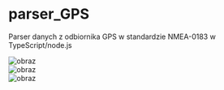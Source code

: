 # parser_GPS
Parser danych z odbiornika GPS w standardzie NMEA-0183 w TypeScript/node.js

![obraz](https://github.com/TheSinOfGreed/parser_GPS/assets/80159294/cddbf370-a756-47f6-a2a4-70119b66845f)<br>
![obraz](https://github.com/TheSinOfGreed/parser_GPS/assets/80159294/f0b30cf7-8c0a-46f0-8685-97561ea164c0)<br>
![obraz](https://github.com/TheSinOfGreed/parser_GPS/assets/80159294/07167b96-0a4a-4659-86c9-bc1d1274ae69)


